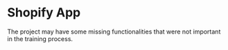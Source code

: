 # Shopify App

The project may have some missing functionalities that were not important in the training process.